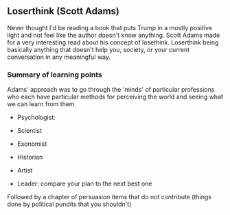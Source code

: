 Loserthink (Scott Adams)
------------------------

Never thought I'd be reading a book that puts Trump in a mostly positive
light and not feel like the author doesn't know anything. Scott Adams
made for a very interesting read about his concept of losethink.
Loserthink being basically anything that doesn't help you, society, or
your current conversation in any meaningful way.

### Summary of learning points

Adams' approach was to go through the 'minds' of particular professions
who each have particular methods for perceiving the world and seeing
what we can learn from them.

-   Psychologist:

-   Scientist

-   Exonomist

-   Historian

-   Artist

-   Leader: compare your plan to the next best one

Followed by a chapter of persuasion items that do not contribute (things
done by political pundits that you shouldn't)
